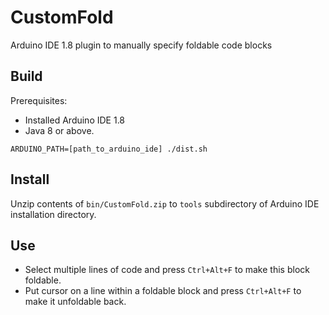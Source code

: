 # CustomFold
Arduino IDE 1.8 plugin to manually specify foldable code blocks

## Build
Prerequisites:
* Installed Arduino IDE 1.8
* Java 8 or above.
```shell
ARDUINO_PATH=[path_to_arduino_ide] ./dist.sh
```

## Install
Unzip contents of `bin/CustomFold.zip` to `tools` subdirectory of Arduino IDE installation directory.

## Use
* Select multiple lines of code and press `Ctrl+Alt+F` to make this block foldable.
* Put cursor on a line within a foldable block and press `Ctrl+Alt+F` to make it unfoldable back.

